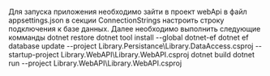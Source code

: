 Для запуска приложения необходимо зайти в проект webApi в файл appsettings.json в секции ConnectionStrings настроить строку подключения к базе данных.
Далее необходимо выполнить следующие комманды 
dotnet restore
dotnet tool install --global dotnet-ef
dotnet ef database update --project Library.Persistance\Library.DataAccess.csproj --startup-project Library.WebAPI\Library.WebAPI.csproj
dotnet build
dotnet run --project Library.WebAPI\Library.WebAPI.csproj

